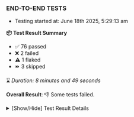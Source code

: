 ### END-TO-END TESTS

- Testing started at: June 18th 2025, 5:29:13 am

**📦 Test Result Summary**

- ✅ 76 passed
- ❌ 2 failed
- ⚠️ 1 flaked
- ⏩ 3 skipped

⌛ _Duration: 8 minutes and 49 seconds_

**Overall Result**: 👎 Some tests failed.



<details>
    <summary>[Show/Hide] Test Result Details</summary>
    <div markdown="1">

| Test | Browser | Test Case | Tags | Result |
| :---: | :---: | :--- | :---: | :---: |
| 1 | chromium-meshery-provider | Add a cluster connection by uploading kubeconfig file |  | ⚠️ |
| 2 | chromium-meshery-provider | Transition to ignored state and then back to connected state |  | ❌ |
| 3 | chromium-meshery-provider | Transition to not found state and then back to connected state |  | ➖ |
| 4 | chromium-meshery-provider | Delete Kubernetes cluster connections |  | ➖ |
| 5 | chromium-local-provider | Compare test of a performance profile with load generator &quot;fortio&quot; and service mesh &quot;None&quot; |  | ❌ |
| 6 | chromium-local-provider | Delete a performance profile with load generator &quot;fortio&quot; and service mesh &quot;None&quot; |  | ➖ |

</div>
</details>


<!-- To see the full report, please visit our CI/CD pipeline with reporter. -->